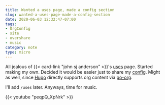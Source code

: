 ```yaml
---
title: Wanted a uses page, made a config section
slug: wanted-a-uses-page-made-a-config-section
date: 2020-06-03 12:32:47-07:00
tags:
- OrgConfig
- site
- overshare
- music
category: note
type: micro
---
```

[uses]: https://genehack.org/uses/
[config]: /config
[Hugo]: /tags/hugo
[go-org]: https://github.com/niklasfasching/go-org

All jealous of {{< card-link "john sj anderson" >}}'s [uses][] page.
Started making my own.
Decided it would be easier just to share my [config][].
Might as well, since [Hugo][] directly supports org content via [go-org][].

I'll add `/uses` later.
Anyways, time for music.

{{< youtube "peqpQ_XpNrk" >}}
